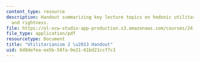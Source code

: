 ```yaml
---
content_type: resource
description: Handout summarizing key lecture topics on hedonic utilitarianism, value,
  and rightness.
file: https://ol-ocw-studio-app-production.s3.amazonaws.com/courses/24-06j-bioethics-spring-2009/6d8defeaee5b58fa9e2161bd21ccf7c3_MIT24_06Js09_handout20.pdf
file_type: application/pdf
resourcetype: Document
title: "Utilitarianism 2 \u2013 Handout"
uid: 6d8defea-ee5b-58fa-9e21-61bd21ccf7c3
---
```

